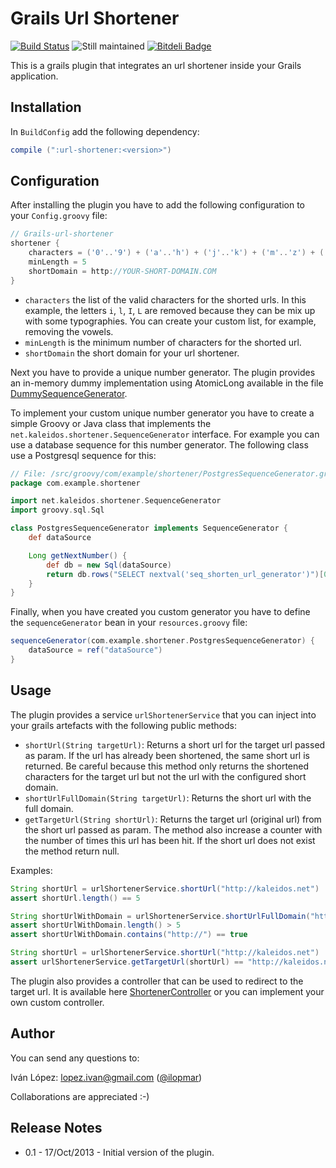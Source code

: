 Grails Url Shortener
====================

[![Build Status](https://drone.io/github.com/lmivan/grails-url-shortener/status.png)](https://drone.io/github.com/lmivan/grails-url-shortener/latest)
![Still maintained](http://stillmaintained.com/lmivan/grails-url-shortener.png "http://stillmaintained.com/lmivan/grails-url-shortener")
[![Bitdeli Badge](https://d2weczhvl823v0.cloudfront.net/lmivan/grails-url-shortener/trend.png)](https://bitdeli.com/free "Bitdeli Badge")

This is a grails plugin that integrates an url shortener inside your Grails application.


## Installation

In `BuildConfig` add the following dependency:

```groovy
compile (":url-shortener:<version>")
```


## Configuration

After installing the plugin you have to add the following configuration to your `Config.groovy` file:

```groovy
// Grails-url-shortener
shortener {
    characters = ('0'..'9') + ('a'..'h') + ('j'..'k') + ('m'..'z') + ('A'..'H') + ('J'..'K') + ('M'..'Z')
    minLength = 5
    shortDomain = http://YOUR-SHORT-DOMAIN.COM
}
```

- `characters` the list of the valid characters for the shorted urls. In this example, the letters `i`, `l`, `I`, `L` are removed because they can be mix up with some typographies. You can create your custom list, for example, removing the vowels.
- `minLength` is the minimum number of characters for the shorted url.
- `shortDomain` the short domain for your url shortener.

Next you have to provide a unique number generator. The plugin provides an in-memory dummy implementation using AtomicLong available in the file [DummySequenceGenerator](https://github.com/lmivan/grails-url-shortener/blob/master/src/groovy/net/kaleidos/shortener/generator/DummySequenceGenerator.groovy).


To implement your custom unique number generator you have to create a simple Groovy or Java class that implements the `net.kaleidos.shortener.SequenceGenerator` interface. For example you can use a database sequence for this number generator. The following class use a Postgresql sequence for this:

```groovy
// File: /src/groovy/com/example/shortener/PostgresSequenceGenerator.groovy
package com.example.shortener

import net.kaleidos.shortener.SequenceGenerator
import groovy.sql.Sql

class PostgresSequenceGenerator implements SequenceGenerator {
    def dataSource

    Long getNextNumber() {
        def db = new Sql(dataSource)
        return db.rows("SELECT nextval('seq_shorten_url_generator')")[0]['nextval']
    }
}
```

Finally, when you have created you custom generator you have to define the `sequenceGenerator` bean in your `resources.groovy` file:

```groovy
sequenceGenerator(com.example.shortener.PostgresSequenceGenerator) {
    dataSource = ref("dataSource")
}
```


## Usage

The plugin provides a service `urlShortenerService` that you can inject into your grails artefacts with the following public methods:

- `shortUrl(String targetUrl)`: Returns a short url for the target url passed as param. If the url has already been shortened, the same short url is returned. Be careful because this method only returns the shortened characters for the target url but not the url with the configured short domain.
- `shortUrlFullDomain(String targetUrl)`: Returns the short url with the full domain.
- `getTargetUrl(String shortUrl)`: Returns the target url (original url) from the short url passed as param. The method also increase a counter with the number of times this url has been hit. If the short url does not exist the method return null.

Examples:

```groovy
String shortUrl = urlShortenerService.shortUrl("http://kaleidos.net")
assert shortUrl.length() == 5

String shortUrlWithDomain = urlShortenerService.shortUrlFullDomain("http://kaleidos.net")
assert shortUrlWithDomain.length() > 5
assert shortUrlWithDomain.contains("http://") == true

String shortUrl = urlShortenerService.shortUrl("http://kaleidos.net")
assert urlShortenerService.getTargetUrl(shortUrl) == "http://kaleidos.net"
```

The plugin also provides a controller that can be used to redirect to the target url. It is available here [ShortenerController](https://github.com/lmivan/grails-url-shortener/blob/master/grails-app/controllers/net/kaleidos/shortener/ShorternerController.groovy) or you can implement your own custom controller.


## Author

You can send any questions to:

Iván López: lopez.ivan@gmail.com ([@ilopmar](https://twitter.com/ilopmar))

Collaborations are appreciated :-)


## Release Notes

* 0.1 - 17/Oct/2013 - Initial version of the plugin.